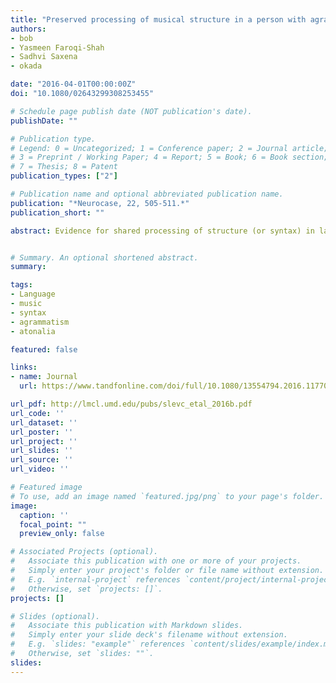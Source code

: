```yaml
---
title: "Preserved processing of musical structure in a person with agrammatic aphasia"
authors:
- bob
- Yasmeen Faroqi-Shah
- Sadhvi Saxena 
- okada

date: "2016-04-01T00:00:00Z"
doi: "10.1080/02643299308253455"

# Schedule page publish date (NOT publication's date).
publishDate: ""

# Publication type.
# Legend: 0 = Uncategorized; 1 = Conference paper; 2 = Journal article;
# 3 = Preprint / Working Paper; 4 = Report; 5 = Book; 6 = Book section;
# 7 = Thesis; 8 = Patent
publication_types: ["2"]

# Publication name and optional abbreviated publication name.
publication: "*Neurocase, 22, 505-511.*"
publication_short: ""

abstract: Evidence for shared processing of structure (or syntax) in language and in music conflicts with neuropsychological dissociations between the two. However, while harmonic structural processing can be impaired in patients with spared linguistic syntactic abilities (Peretz, I. (1993). Auditory atonalia for melodies. Cognitive Neuropsychology, 10, 21–56. doi<b>:</b>10.1080/02643299308253455), evidence for the opposite dissociation–preserved harmonic processing despite agrammatism–is largely lacking. Here, we report one such case<b>:</b> HV, a former musician with Broca’s aphasia and agrammatic speech, was impaired in making linguistic, but not musical, acceptability judgments. Similarly, she showed no sensitivity to linguistic structure, but normal sensitivity to musical structure, in implicit priming tasks. To our knowledge, this is the first non-anecdotal report of a patient with agrammatic aphasia demonstrating preserved harmonic processing abilities, supporting claims that aspects of musical and linguistic structure rely on distinct neural mechanisms.


# Summary. An optional shortened abstract.
summary:

tags:
- Language
- music
- syntax
- agrammatism
- atonalia

featured: false

links:
- name: Journal
  url: https://www.tandfonline.com/doi/full/10.1080/13554794.2016.1177090

url_pdf: http://lmcl.umd.edu/pubs/slevc_etal_2016b.pdf
url_code: ''
url_dataset: ''
url_poster: ''
url_project: ''
url_slides: ''
url_source: ''
url_video: ''

# Featured image
# To use, add an image named `featured.jpg/png` to your page's folder. 
image:
  caption: ''
  focal_point: ""
  preview_only: false

# Associated Projects (optional).
#   Associate this publication with one or more of your projects.
#   Simply enter your project's folder or file name without extension.
#   E.g. `internal-project` references `content/project/internal-project/index.md`.
#   Otherwise, set `projects: []`.
projects: []

# Slides (optional).
#   Associate this publication with Markdown slides.
#   Simply enter your slide deck's filename without extension.
#   E.g. `slides: "example"` references `content/slides/example/index.md`.
#   Otherwise, set `slides: ""`.
slides:
---
```


